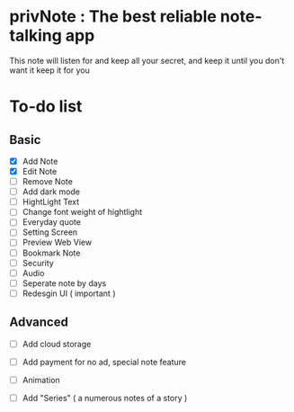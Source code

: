 # privNote : The best reliable note-talking app

This note will listen for and keep all your secret, and keep it until you don't want it keep it for you



# To-do list

##  Basic

- [x] Add Note
- [x] Edit Note
- [ ] Remove Note
- [ ] Add dark mode
- [ ] HightLight Text
- [ ] Change font weight of hightlight
- [ ] Everyday quote
- [ ] Setting Screen
- [ ] Preview Web View
- [ ] Bookmark Note
- [ ] Security
- [ ] Audio 
- [ ] Seperate note by days
- [ ] Redesgin UI ( important )
## Advanced 
- [ ] Add cloud storage
- [ ] Add payment for no ad, special note feature
- [ ] Animation
- [ ] Add "Series" ( a numerous notes of a story )

